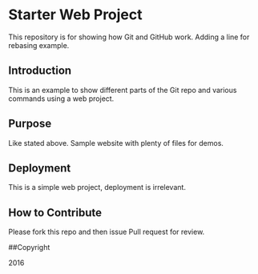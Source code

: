 # Starter Web Project

This repository is for showing how Git and GitHub work. Adding a line for rebasing example.

## Introduction

This is an example to show different parts of the Git repo and various commands using a web project.

## Purpose

Like stated above. Sample website with plenty of files for demos. 

## Deployment

This is a simple web project, deployment is irrelevant.

## How to Contribute

Please fork this repo and then issue Pull request for review.

##Copyright

2016